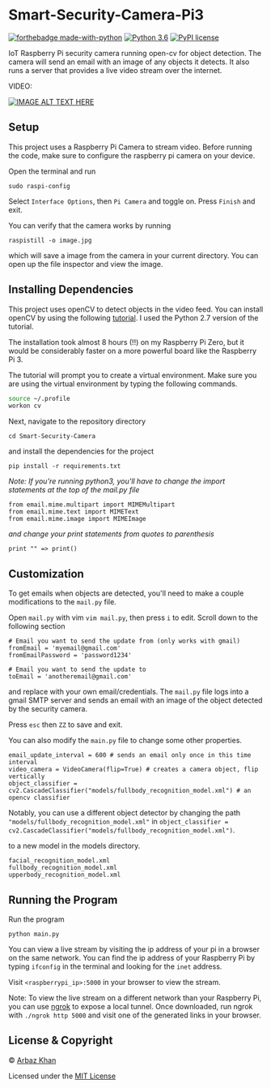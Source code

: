 # Smart-Security-Camera-Pi3

[![forthebadge made-with-python](http://ForTheBadge.com/images/badges/made-with-python.svg)](https://www.python.org/)                  [![Python 3.6](https://img.shields.io/badge/python-3.6-blue.svg)](https://www.python.org/downloads/release/python-360/)          [![PyPI license](https://img.shields.io/pypi/l/ansicolortags.svg)](https://pypi.python.org/pypi/ansicolortags/)


IoT Raspberry Pi security camera running open-cv for object detection. The camera will send an email with an image of any objects it detects. It also runs a server that provides a live video stream over the internet.

VIDEO:

[![IMAGE ALT TEXT HERE](https://img.youtube.com/vi/hN_ycikjrWg/0.jpg)](https://www.youtube.com/watch?v=hN_ycikjrWg)

## Setup

This project uses a Raspberry Pi Camera to stream video. Before running the code, make sure to configure the raspberry pi camera on your device.

Open the terminal and run

```
sudo raspi-config
```

Select `Interface Options`, then `Pi Camera` and toggle on. Press `Finish` and exit.

You can verify that the camera works by running

```
raspistill -o image.jpg
```
which will save a image from the camera in your current directory. You can open up the file inspector and view the image.

## Installing Dependencies

This project uses openCV to detect objects in the video feed. You can install openCV by using the following [tutorial](http://www.pyimagesearch.com/2016/04/18/install-guide-raspberry-pi-3-raspbian-jessie-opencv-3/). I used the Python 2.7 version of the tutorial.

The installation took almost 8 hours (!!) on my Raspberry Pi Zero, but it would be considerably faster on a more powerful board like the Raspberry Pi 3.

The tutorial will prompt you to create a virtual environment. Make sure you are using the virtual environment by typing the following commands.

```bash
source ~/.profile
workon cv
```

Next, navigate to the repository directory

```
cd Smart-Security-Camera
```

and install the dependencies for the project

```
pip install -r requirements.txt
```

*Note: If you're running python3, you'll have to change the import statements at the top of the mail.py file*

```
from email.mime.multipart import MIMEMultipart
from email.mime.text import MIMEText
from email.mime.image import MIMEImage
```
*and change your print statements from quotes to parenthesis*

```
print "" => print()
```

## Customization

To get emails when objects are detected, you'll need to make a couple modifications to the `mail.py` file.

Open `mail.py` with vim `vim mail.py`, then press `i` to edit. Scroll down to the following section

```
# Email you want to send the update from (only works with gmail)
fromEmail = 'myemail@gmail.com'
fromEmailPassword = 'password1234'

# Email you want to send the update to
toEmail = 'anotheremail@gmail.com'
```
and replace with your own email/credentials. The `mail.py` file logs into a gmail SMTP server and sends an email with an image of the object detected by the security camera. 

Press `esc` then `ZZ` to save and exit.

You can also modify the `main.py` file to change some other properties.

```
email_update_interval = 600 # sends an email only once in this time interval
video_camera = VideoCamera(flip=True) # creates a camera object, flip vertically
object_classifier = cv2.CascadeClassifier("models/fullbody_recognition_model.xml") # an opencv classifier
```
Notably, you can use a different object detector by changing the path `"models/fullbody_recognition_model.xml"` in `object_classifier = cv2.CascadeClassifier("models/fullbody_recognition_model.xml")`.

to a new model in the models directory.

```
facial_recognition_model.xml
fullbody_recognition_model.xml
upperbody_recognition_model.xml
```

## Running the Program

Run the program

```
python main.py
```

You can view a live stream by visiting the ip address of your pi in a browser on the same network. You can find the ip address of your Raspberry Pi by typing `ifconfig` in the terminal and looking for the `inet` address. 

Visit `<raspberrypi_ip>:5000` in your browser to view the stream.

Note: To view the live stream on a different network than your Raspberry Pi, you can use [ngrok](https://ngrok.com/) to expose a local tunnel. Once downloaded, run ngrok with `./ngrok http 5000` and visit one of the generated links in your browser.


## License & Copyright
© [Arbaz Khan](https://arbazkhan4712.github.io/Contact.html)

Licensed under the [MIT License](License)
